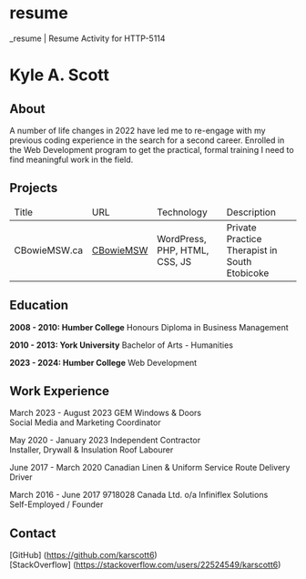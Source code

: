 # resume
_resume | Resume Activity for HTTP-5114

# Kyle A. Scott

## About

A number of life changes in 2022 have led me to re-engage with my previous coding experience in the search for a second career. Enrolled in the Web Development program to get the practical, formal training I need to find meaningful work in the field.

## Projects

<table>
    <thead>
        <tr>
            <td>Title</td>
            <td>URL</td>
            <td>Technology</td>
            <td>Description</td>
        </tr>
    </thead>
    <tbody>
        <tr>
            <td>CBowieMSW.ca</td>
            <td><a href="https://cbowiemsw.ca" target="_blank">CBowieMSW</a></td>
            <td>WordPress, PHP, HTML, CSS, JS</td>
            <td>Private Practice Therapist in South Etobicoke</td>
    </tbody>
</table>

## Education

**2008 - 2010: Humber College**
Honours Diploma in Business Management

**2010 - 2013: York University**
Bachelor of Arts - Humanities

**2023 - 2024: Humber College**
Web Development

## Work Experience

March 2023 - August 2023
GEM Windows & Doors  
Social Media and Marketing Coordinator

May 2020 - January 2023
Independent Contractor  
Installer, Drywall & Insulation
Roof Labourer

June 2017 - March 2020
Canadian Linen & Uniform Service
Route Delivery Driver  

March 2016 - June 2017
9718028 Canada Ltd. o/a Infiniflex Solutions  
Self-Employed / Founder

## Contact

[GitHub] (https://github.com/karscott6)  
[StackOverflow] (https://stackoverflow.com/users/22524549/karscott6)